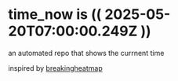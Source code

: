 # time_now is (( 2025-05-20T07:00:00.249Z ))

an automated repo that shows the currnent time

inspired by [breakingheatmap](https://github.com/breakingheatmap/breakingheatmap)